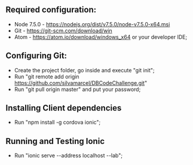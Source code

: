 ## Required configuration: ##

* Node 7.5.0 - https://nodejs.org/dist/v7.5.0/node-v7.5.0-x64.msi
* Git - https://git-scm.com/download/win
* Atom - https://atom.io/download/windows_x64 or your developer IDE;

## Configuring Git: ##

* Create the project folder, go inside and execute "git init";
* Run "git remote add origin https://github.com/silvamarcel/DBCodeChallenge.git"
* Run "git pull origin master" and put your password;

## Installing Client dependencies ##

* Run "npm install -g cordova ionic";

## Running and Testing Ionic ##


* Run "ionic serve --address localhost --lab";
